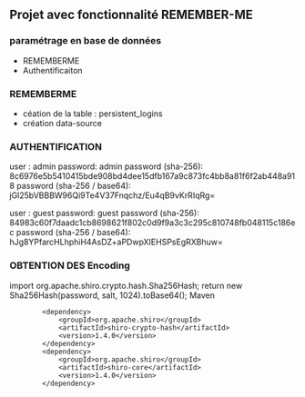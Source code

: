## Projet avec fonctionnalité REMEMBER-ME

### paramétrage en base de données
* REMEMBERME
* Authentificaiton

### REMEMBERME
* céation de la table  : persistent_logins
* création data-source

### AUTHENTIFICATION
user : admin
password: admin
password (sha-256): 8c6976e5b5410415bde908bd4dee15dfb167a9c873fc4bb8a81f6f2ab448a918
password (sha-256 / base64): jGl25bVBBBW96Qi9Te4V37Fnqchz/Eu4qB9vKrRIqRg=

user : guest
password: guest
password (sha-256): 84983c60f7daadc1cb8698621f802c0d9f9a3c3c295c810748fb048115c186ec
password (sha-256 / base64): hJg8YPfarcHLhphiH4AsDZ+aPDwpXIEHSPsEgRXBhuw=

### OBTENTION DES Encoding
import org.apache.shiro.crypto.hash.Sha256Hash;
return new Sha256Hash(password, salt, 1024).toBase64();
Maven
```
        <dependency>
            <groupId>org.apache.shiro</groupId>
            <artifactId>shiro-crypto-hash</artifactId>
            <version>1.4.0</version>
        </dependency>
        <dependency>
            <groupId>org.apache.shiro</groupId>
            <artifactId>shiro-core</artifactId>
            <version>1.4.0</version>
        </dependency>
```